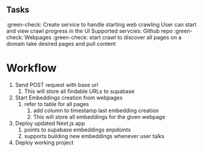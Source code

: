 ## Tasks

:green-check: Create service to handle starting web crawling
User can start and view crawl progress in the UI
Supported servcies:
  Github repo
  :green-check: Webpages
    :green-check: start crawl to discover all pages on a domain
    take desired pages and pull content


# Workflow
1. Send POST request with base url
   1. This will store all findable URLs to supabase
2. Start Embeddings creation from webpages
   1. refer to table for all pages
      1. add column to timestamp last embedding creation
      2. This will store all embeddings for the given webpage
3. Deploy updated Next.js app
   1. points to supabase embeddings enpdoints
   2. supports building new embeddings whenever user talks
4. Deploy working project